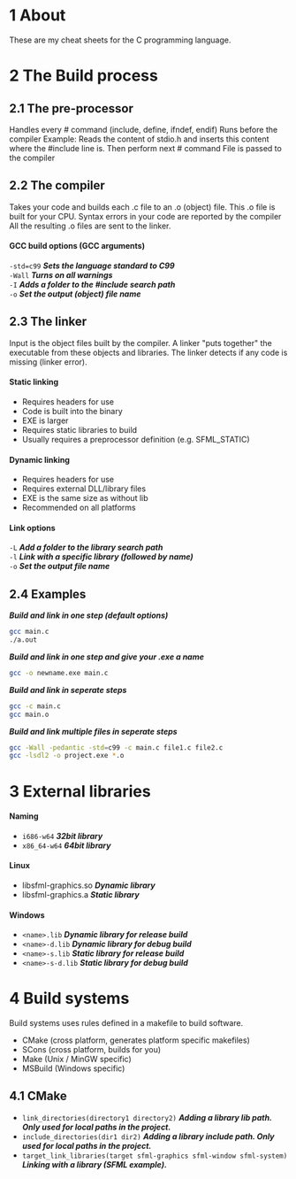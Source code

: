 # 1 About
These are my cheat sheets for the C programming language.




# 2 The Build process

## 2.1 The pre-processor

Handles every # command (include, define, ifndef, endif)
Runs before the compiler
Example: Reads the content of stdio.h and inserts this content where the #include line is. Then perform next # command
File is passed to the compiler

## 2.2 The compiler

Takes your code and builds each .c file to an .o (object) file.
This .o file is built for your CPU.
Syntax errors in your code are reported by the compiler
All the resulting .o files are sent to the linker.

#### GCC build options (GCC arguments)
`-std=c99`	**_Sets the language standard to C99_**  
`-Wall`		**_Turns on all warnings_**  
`-I`		**_Adds a folder to the #include search path_**  
`-o` 		**_Set the output (object) file name_**   


## 2.3 The linker
Input is the object files built by the compiler.
A linker "puts together" the executable from these objects and libraries.
The linker detects if any code is missing (linker error).


#### Static linking
* Requires headers for use
* Code is built into the binary
* EXE is larger
* Requires static libraries to build
* Usually requires a preprocessor definition (e.g. SFML_STATIC)

#### Dynamic linking
* Requires headers for use
* Requires external DLL/library files
* EXE is the same size as without lib
* Recommended on all platforms

#### Link options
`-L` 		**_Add a folder to the library search path_**  
`-l` 		**_Link with a specific library (followed by name)_**  
`-o`		**_Set the output file name_**  


## 2.4 Examples

**_Build and link in one step (default options)_**  
```bash
gcc main.c
./a.out
```

**_Build and link in one step and give your .exe a name_**  
```bash
gcc -o newname.exe main.c
```

**_Build and link in seperate steps_** 
```bash
gcc -c main.c  
gcc main.o
```

**_Build and link multiple files in seperate steps_**  
```bash
gcc -Wall -pedantic -std=c99 -c main.c file1.c file2.c  
gcc -lsdl2 -o project.exe *.o  
```



# 3 External libraries

#### Naming
* `i686-w64`		**_32bit library_**
* `x86_64-w64`	**_64bit library_**

#### Linux
* libsfml-graphics.so 	**_Dynamic library_**
* libsfml-graphics.a 		**_Static library_**

#### Windows
* `<name>.lib`			**_Dynamic library for release build_**
* `<name>-d.lib`			**_Dynamic library for debug build_**
* `<name>-s.lib`			**_Static library for release build_**
* `<name>-s-d.lib` 		**_Static library for debug build_**



# 4 Build systems
Build systems uses rules defined in a makefile to build software.

* CMake (cross platform, generates platform specific makefiles)
* SCons (cross platform, builds for you)
* Make (Unix / MinGW specific)
* MSBuild (Windows specific)

## 4.1 CMake

* `link_directories(directory1 directory2)`		**_Adding a library lib path. Only used for local paths in the project._**
* `include_directories(dir1 dir2)`				**_Adding a library include path. Only used for local paths in the project._**
* `target_link_libraries(target sfml-graphics sfml-window sfml-system)`	**_Linking with a library (SFML example)._**